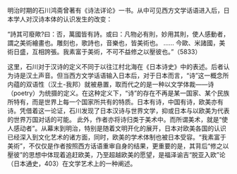明治时期的石川鸿斋曾著有《诗法详论》一书。从中可见西方文学话语进入后，日本学人对汉诗本体的认识发生的改变：

“詩其可廢歟?曰：否，萬國皆有詩。或曰：凡物必有則，妙用其則，使人感動者，謂之美術繪畫也。雕刻也，歌詩也，音樂也，皆美術也。
……
今歐、米諸國，美術日盛，互相誇張。我素富于美術，不可不益修之以壓彼也。”（5833）

这里，石川对于汉诗的定义不同于以往江村北海在《日本诗史》中的表述。后者认为诗是汉土声音。但当西方文学话语输入日本后，对于日本而言，“诗”这一概念所内蕴的双语性（汉土-我邦）就被悬置，取而代之的是一种以文学体裁——诗（poetry）为统摄的定义。在这种定义下，“诗”的存在不再是某一国家、某个民族所特有，而是世界上每一个国家所共有的特质。日本有诗，中国有诗，欧美亦有诗。凭借着这一论证，石川发现了日本汉诗与世界文学，抑或日本与以欧美为代表的世界万国对话的可能。
此外，作者亦将诗归类于美术中。而所谓美术，就是“使人感动者”。从幕末到明治，特别是随着文明开化的展开，日本对欧美各国的认识已经深入到文化艺术的诸方面，同时，欧美的学术体制也被日本受容。“我素富于美術”，不仅仅是作者按照西方话语重审自身的结果，更重要的是，其背后“修之以壓彼”的思想中体现着追赶欧美，乃至超越欧美的愿望，是福泽谕吉“脱亚入欧”论（日本通史，403）在文学艺术上的一种阐述。